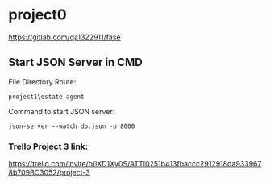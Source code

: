 # project0

https://gitlab.com/qa1322911/fase

## Start JSON Server in CMD

File Directory Route:

``project1\estate-agent``

Command to start JSON server:

``json-server --watch db.json -p 8000``

### Trello Project 3 link:

https://trello.com/invite/b/iXD1Xy0S/ATTI0251b413fbaccc2912918da9339678b709BC3052/project-3
